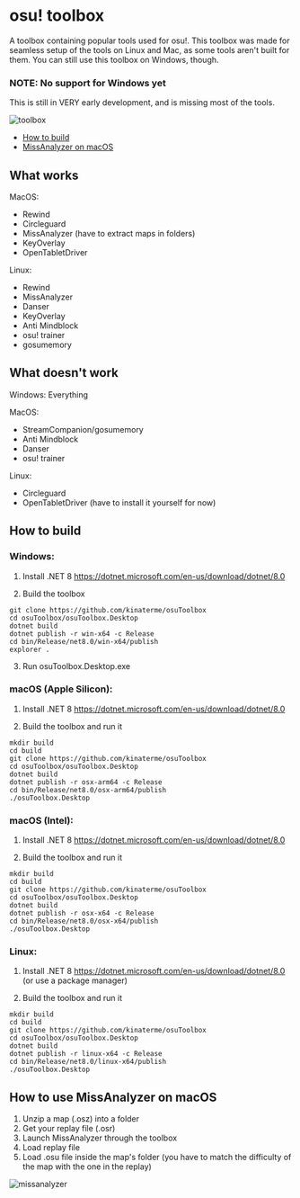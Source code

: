 # osu! toolbox
A toolbox containing popular tools used for osu!.
This toolbox was made for seamless setup of the tools on Linux and Mac, as some tools aren't built for them.
You can still use this toolbox on Windows, though.

### NOTE: No support for Windows yet

This is still in VERY early development, and is missing most of the tools.

![toolbox](https://github.com/user-attachments/assets/a1f09e73-ec7f-4045-8475-51f04331817e)

* [How to build](https://github.com/kinaterme/osuToolbox?tab=readme-ov-file#how-to-build)
* [MissAnalyzer on macOS](https://github.com/kinaterme/osuToolbox?tab=readme-ov-file#how-to-use-missanalyzer-on-macos)

## What works
MacOS: 

* Rewind
* Circleguard
* MissAnalyzer (have to extract maps in folders)
* KeyOverlay
* OpenTabletDriver

Linux:

* Rewind
* MissAnalyzer
* Danser
* KeyOverlay
* Anti Mindblock
* osu! trainer
* gosumemory

## What doesn't work
Windows: Everything<br/>

MacOS: 
* StreamCompanion/gosumemory
* Anti Mindblock
* Danser
* osu! trainer<br/>

Linux: 
* Circleguard
* OpenTabletDriver (have to install it yourself for now)

## How to build
### Windows:<br/>

1. Install .NET 8 https://dotnet.microsoft.com/en-us/download/dotnet/8.0
  
2. Build the toolbox
```
git clone https://github.com/kinaterme/osuToolbox
cd osuToolbox/osuToolbox.Desktop
dotnet build
dotnet publish -r win-x64 -c Release
cd bin/Release/net8.0/win-x64/publish
explorer .
```
3. Run osuToolbox.Desktop.exe

### macOS (Apple Silicon):<br/>

1. Install .NET 8 https://dotnet.microsoft.com/en-us/download/dotnet/8.0

2. Build the toolbox and run it
```
mkdir build
cd build
git clone https://github.com/kinaterme/osuToolbox
cd osuToolbox/osuToolbox.Desktop
dotnet build
dotnet publish -r osx-arm64 -c Release
cd bin/Release/net8.0/osx-arm64/publish
./osuToolbox.Desktop
```

### macOS (Intel):<br/>

1. Install .NET 8 https://dotnet.microsoft.com/en-us/download/dotnet/8.0

2. Build the toolbox and run it
```
mkdir build
cd build
git clone https://github.com/kinaterme/osuToolbox
cd osuToolbox/osuToolbox.Desktop
dotnet build
dotnet publish -r osx-x64 -c Release
cd bin/Release/net8.0/osx-x64/publish
./osuToolbox.Desktop
```
### Linux:<br/>

1. Install .NET 8 https://dotnet.microsoft.com/en-us/download/dotnet/8.0 (or use a package manager)

2. Build the toolbox and run it
```
mkdir build
cd build
git clone https://github.com/kinaterme/osuToolbox
cd osuToolbox/osuToolbox.Desktop
dotnet build
dotnet publish -r linux-x64 -c Release
cd bin/Release/net8.0/linux-x64/publish
./osuToolbox.Desktop
```

## How to use MissAnalyzer on macOS
1. Unzip a map (.osz) into a folder
2. Get your replay file (.osr)
3. Launch MissAnalyzer through the toolbox
4. Load replay file
5. Load .osu file inside the map's folder (you have to match the difficulty of the map with the one in the replay)

![missanalyzer](https://github.com/user-attachments/assets/7e11716e-fab8-499f-8bfa-e3eed258461a)
